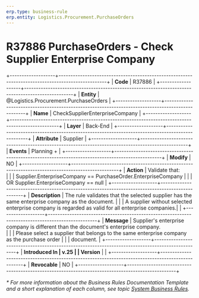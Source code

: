 ```yaml
---
erp.type: business-rule
erp.entity: Logistics.Procurement.PurchaseOrders
---
```


# R37886 PurchaseOrders - Check Supplier Enterprise Company
+-------------------+--------------------------------------------------------------------------------------------------+
| **Code**          | R37886                                                                                           |
+-------------------+--------------------------------------------------------------------------------------------------+
| **Entity**        | @Logistics.Procurement.PurchaseOrders                                                            |
+-------------------+--------------------------------------------------------------------------------------------------+
| **Name**          | CheckSupplierEnterpriseCompany                                                                   |
+-------------------+--------------------------------------------------------------------------------------------------+
| **Layer**         | Back-End                                                                                         |
+-------------------+--------------------------------------------------------------------------------------------------+
| **Attribute**     | Supplier                                                                                         |
+-------------------+--------------------------------------------------------------------------------------------------+
| **Events**        | Planning +                                                                                       |
+-------------------+--------------------------------------------------------------------------------------------------+
| **Modify**        | NO                                                                                               |
+-------------------+--------------------------------------------------------------------------------------------------+
| **Action**        | Validate that: <br/>                                                                             |
|                   | Supplier.EnterpriseCompany == PurchaseOrder.EnterpriseCompany                                    |
|                   | OR Supplier.EnterpriseCompany == null                                                            |
+-------------------+--------------------------------------------------------------------------------------------------+
| **Description**   | The rule validates that the selected supplier has the same enterprise company as the document.   |
|                   | A supplier without selected enterprise company is regarded as valid for all enterprise companies.|                                                                 |
+-------------------+--------------------------------------------------------------------------------------------------+
| **Message**       | Supplier's enterprise company is different than the document's enterprise company. <br/>         |
|                   | Please select a supplier that belongs to the same enterprise company as the purchase order       |
|                   | document.                                                                                        |
+-------------------+--------------------------------------------------------------------------------------------------+
| **Introduced In   | v.25                                                                                             |
| Version**         |                                                                                                  |
+-------------------+--------------------------------------------------------------------------------------------------+
| **Revocable**     | NO                                                                                               |
+-------------------+--------------------------------------------------------------------------------------------------+

*\* For more information about the Business Rules Documentation Template and a short explanation of each column, see
topic [System Business Rules](../templates/template-description-system-business-rules.md).*
